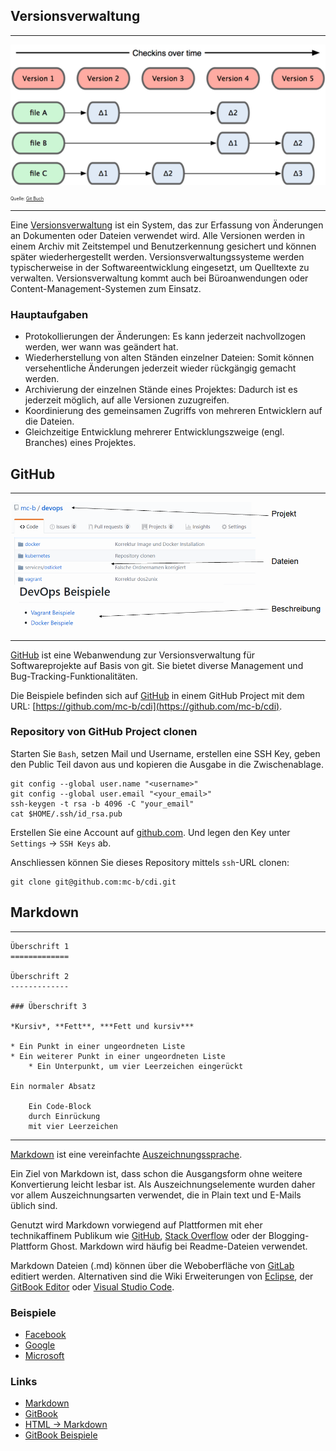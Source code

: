 Versionsverwaltung 
------------------
***

![](../images/vcs.png)

<p style="font-size: 0.5em">Quelle: <a href="https://git-scm.com/book/de/v1/Los-geht%E2%80%99s-Git-Grundlagen">Git Buch</a/></p>

- - -

Eine [Versionsverwaltung](https://de.wikipedia.org/wiki/Versionsverwaltung) ist ein System, das zur Erfassung von Änderungen an Dokumenten oder Dateien verwendet wird. Alle Versionen werden in einem Archiv mit Zeitstempel und Benutzerkennung gesichert und können später wiederhergestellt werden. Versionsverwaltungssysteme werden typischerweise in der Softwareentwicklung eingesetzt, um Quelltexte zu verwalten. Versionsverwaltung kommt auch bei Büroanwendungen oder Content-Management-Systemen zum Einsatz.


### Hauptaufgaben

* Protokollierungen der Änderungen: Es kann jederzeit nachvollzogen werden, wer wann was geändert hat.
* Wiederherstellung von alten Ständen einzelner Dateien: Somit können versehentliche Änderungen jederzeit wieder rückgängig gemacht werden.
* Archivierung der einzelnen Stände eines Projektes: Dadurch ist es jederzeit möglich, auf alle Versionen zuzugreifen.
* Koordinierung des gemeinsamen Zugriffs von mehreren Entwicklern auf die Dateien.
* Gleichzeitige Entwicklung mehrerer Entwicklungszweige (engl. Branches) eines Projektes.


GitHub
------
***

![](../images/GitHub.png) 

- - -

[GitHub](https://de.wikipedia.org/wiki/GitHub) ist eine Webanwendung zur Versionsverwaltung für Softwareprojekte auf Basis von git. Sie bietet diverse Management und Bug-Tracking-Funktionalitäten.

Die Beispiele befinden sich auf [GitHub](https://de.wikipedia.org/wiki/GitHub) in einem GitHub Project mit dem URL: [https://github.com/mc-b/cdi](https://github.com/mc-b/cdi).

### Repository von GitHub Project clonen

Starten Sie `Bash`, setzen Mail und Username, erstellen eine SSH Key, geben den Public Teil davon aus und kopieren die Ausgabe in die Zwischenablage.

    git config --global user.name "<username>"
    git config --global user.email "<your_email>"
    ssh-keygen -t rsa -b 4096 -C "your_email"
    cat $HOME/.ssh/id_rsa.pub
  

Erstellen Sie eine Account auf [github.com](https://github.com). Und legen den Key unter `Settings` -> `SSH Keys` ab.   

Anschliessen können Sie dieses Repository mittels `ssh`-URL clonen:

    git clone git@github.com:mc-b/cdi.git
   
    
Markdown 
--------
***

    Überschrift 1
    =============
    
    Überschrift 2
    -------------
    
    ### Überschrift 3
    
    *Kursiv*, **Fett**, ***Fett und kursiv***
        
    * Ein Punkt in einer ungeordneten Liste
    * Ein weiterer Punkt in einer ungeordneten Liste
        * Ein Unterpunkt, um vier Leerzeichen eingerückt
    
    Ein normaler Absatz
    
        Ein Code-Block
        durch Einrückung
        mit vier Leerzeichen
        
- - -


[Markdown](https://de.wikipedia.org/wiki/Markdown) ist eine vereinfachte [Auszeichnungssprache](https://de.wikipedia.org/wiki/Auszeichnungssprache).

Ein Ziel von Markdown ist, dass schon die Ausgangsform ohne weitere Konvertierung leicht lesbar ist. Als Auszeichnungselemente wurden daher vor allem Auszeichnungsarten verwendet, die in Plain text und E-Mails üblich sind.

Genutzt wird Markdown vorwiegend auf Plattformen mit eher technikaffinem Publikum wie [GitHub](https://github.com/), [Stack Overflow](http://stackoverflow.com/) oder der Blogging-Plattform Ghost. Markdown wird häufig bei Readme-Dateien verwendet. 

Markdown Dateien (.md) können über die Weboberfläche von [GitLab](https://gitlab.com/) editiert werden. Alternativen sind die Wiki Erweiterungen von [Eclipse](https://eclipse.org/), der [GitBook Editor](https://www.gitbook.com/editor) oder [Visual Studio Code](https://github.com/Microsoft/vscode).

### Beispiele

* [Facebook](https://github.com/facebook)
* [Google](https://github.com/google)
* [Microsoft](https://github.com/microsoft)

### Links

* [Markdown](https://de.wikipedia.org/wiki/Markdown)
* [GitBook](http://toolchain.gitbook.com/)
* [HTML -> Markdown](https://github.com/GitbookIO/gitbook-convert)
* [GitBook Beispiele](https://github.com/showcases/github-pages-examples)


  